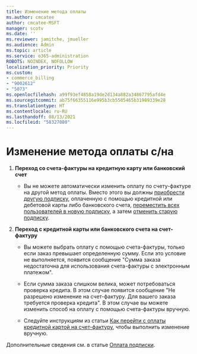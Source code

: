 ```yaml
---
title: Изменение метода оплаты
ms.author: cmcatee
author: cmcatee-MSFT
manager: scotv
ms.date: ''
ms.reviewer: jamitche, jmueller
ms.audience: Admin
ms.topic: article
ms.service: o365-administration
ROBOTS: NOINDEX, NOFOLLOW
localization_priority: Priority
ms.custom:
- commerce_billing
- "9002612"
- "5073"
ms.openlocfilehash: a99f93ef4858a19de2d134a882a34867795afd4e
ms.sourcegitcommit: ab75f66355116e995b3cb5505465b31989339e28
ms.translationtype: HT
ms.contentlocale: ru-RU
ms.lasthandoff: 08/13/2021
ms.locfileid: "58327080"
---
```

# <a name="change-payment-method-fromto"></a>Изменение метода оплаты с/на

1. **Переход со счета-фактуры на кредитную карту или банковский счет**

    - Вы не можете автоматически изменить оплату по счету-фактуре на другой метод оплаты. Вместо этого вы должны [приобрести другую подписку](https://docs.microsoft.com/microsoft-365/commerce/try-or-buy-microsoft-365#buy-a-different-subscription), оплаченную с помощью кредитной или дебетовой карты либо банковского счета, [переместить всех пользователей в новую подписку](https://docs.microsoft.com/microsoft-365/commerce/subscriptions/move-users-different-subscription), а затем [отменить старую подписку](https://docs.microsoft.com/microsoft-365/commerce/subscriptions/cancel-your-subscription).

2. **Переход с кредитной карты или банковского счета на счет-фактуру**

    - Вы можете выбрать оплату с помощью счета-фактуры, только если заказ превышает определенную сумму. Если это условие не выполняется, появится сообщение "Сумма заказа недостаточна для использования счета-фактуры с электронным платежом".

    - Если сумма заказа слишком велика, может потребоваться проверка кредита. В этом случае появится сообщение "Не разрешено изменение на счет-фактуру. Для вашего заказа требуется проверка кредита". В этом случае вы можете изменить способ на оплату с помощью счета-фактуры вручную.

    - Следуйте инструкциям из статьи [Как перейти с оплаты кредитной картой на счет-фактуру](how-do-i-change-from-credit-card-payments-to-invoice.md), чтобы выполнить изменение вручную.

Дополнительные сведения см. в статье [Оплата подписки](https://docs.microsoft.com/microsoft-365/commerce/billing-and-payments/pay-for-your-subscription).

